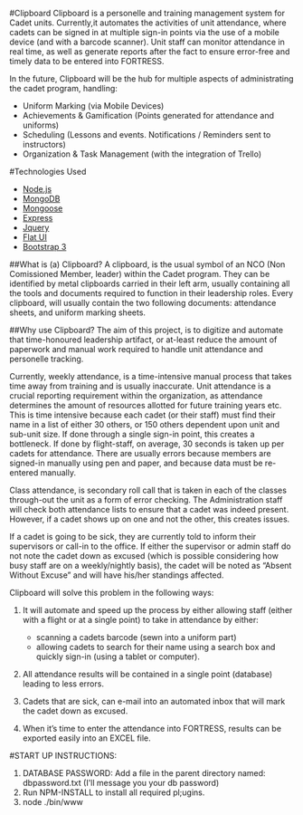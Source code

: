 #Clipboard
Clipboard is a personelle and training management system for Cadet units. Currently,it automates the activities of unit attendance, where cadets can be signed in at multiple sign-in points via the use of a mobile device (and with a barcode scanner). Unit staff can monitor attendance in real time, as well as generate reports after the fact to ensure error-free and timely data to be entered into FORTRESS.

In the future, Clipboard will be the hub for multiple aspects of administrating the cadet program, handling:
+   Uniform Marking (via Mobile Devices)
+   Achievements & Gamification (Points generated for attendance and uniforms)
+   Scheduling (Lessons and events. Notifications / Reminders sent to instructors)
+   Organization & Task Management (with the integration of Trello)

#Technologies Used
+   [Node.js](http://nodejs.org/)
+   [MongoDB](http://www.mongodb.org/)
+   [Mongoose](http://mongoosejs.com/)
+   [Express](http://expressjs.com/)
+   [Jquery](http://jquery.com/)
+   [Flat UI](http://designmodo.github.io/Flat-UI/)
+   [Bootstrap 3](http://getbootstrap.com/)

##What is (a) Clipboard?
A clipboard, is the usual symbol of an NCO (Non Comissioned Member, leader) within the Cadet program. They can be identified by metal clipboards carried in their left arm, usually containing all the tools and documents required to function in their leadership roles. Every clipboard, will usually contain the two following documents: attendance sheets, and uniform marking sheets.

##Why use Clipboard?
The aim of this project, is to digitize and automate that time-honoured leadership artifact, or at-least reduce the amount of paperwork and manual work required to handle unit attendance and personelle tracking.

Currently, weekly attendance, is a time-intensive manual process that takes time away from training and is usually inaccurate. Unit attendance is a crucial reporting requirement within the organization, as attendance determines the amount of resources allotted for future training years etc. This is time intensive because each cadet (or their staff) must find their name in a list of either 30 others, or 150 others dependent upon unit and sub-unit size. If done through a single sign-in point, this creates a bottleneck. If done by flight-staff, on average, 30 seconds is taken up per cadets for attendance. There are usually errors because members are signed-in manually using pen and paper, and because data must be re-entered manually.

Class attendance, is secondary roll call that is taken in each of the classes through-out the unit as a form of error checking. The Administration staff will check both attendance lists to ensure that a cadet was indeed present. However, if a cadet shows up on one and not the other, this creates issues.

If a cadet is going to be sick, they are currently told to inform their supervisors or call-in to the office. If either the supervisor or admin staff do not note the cadet down as excused (which is possible considering how busy staff are on a weekly/nightly basis), the cadet will be noted as “Absent Without Excuse” and will have his/her standings affected.

Clipboard will solve this problem in the following ways:
1.	It will automate and speed up the process by either allowing staff (either with a flight or at a single point) to take in attendance by either:
    +	scanning a cadets barcode (sewn into a uniform part)
    +	 allowing cadets to search for their name using a search box and quickly sign-in (using a tablet or computer).

2.	All attendance results will be contained in a single point (database) leading to less errors.
3.	Cadets that are sick, can e-mail into an automated inbox that will mark the cadet down as excused.
4.	When it’s time to enter the attendance into FORTRESS, results can be exported easily into an EXCEL file.


#START UP INSTRUCTIONS:
1. DATABASE PASSWORD: Add a file in the parent directory named: dbpassword.txt (I'll message you your db password)
2. Run NPM-INSTALL to install all required pl;ugins.
3. node ./bin/www
